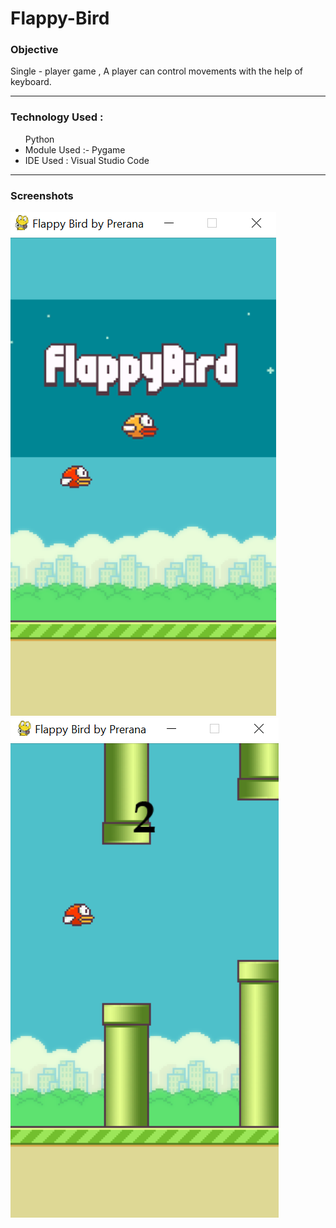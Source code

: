 # Flappy-Bird

<h3>Objective</h3>
Single - player game , A player can control movements with the help of keyboard.

***

<h3>Technology Used : </h3> 
<ul>
<l1>Python </l1>
<li>Module Used :- Pygame</li>
<li>IDE Used : Visual Studio Code</li>
</ul>

***

<h3>Screenshots</h3>
<div class="row">
    <img src="Screenshot\\img1.png" title="Start of game">
    <img src="Screenshot\\img2.png" title="Inbetween game">
</div>
